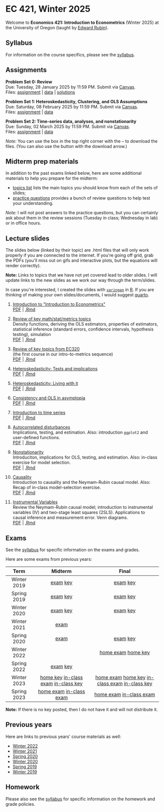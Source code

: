 # EC 421, Winter 2025

Welcome to **Economics 421: Introduction to Econometrics** (Winter 2025) at the University of Oregon (taught by [Edward Rubin](https://edrub.in)).

## Syllabus

For information on the course specifics, please see the [syllabus](https://raw.githack.com/edrubin/EC421W25/master/syllabus/syllabus.pdf).

## Assignments

**Problem Set 0: Review**
<br>Due: Tuesday, 28 January 2025 by 11:59 PM. Submit via [Canvas](https://canvas.uoregon.edu/courses/254921/assignments/1793531).
<br>Files: [assignment](https://raw.githack.com/edrubin/EC421W25/master/problem-sets/000/000-questions.html) | [data](https://github.com/edrubin/EC421W25/tree/master/problem-sets/000/data-acs.csv) | [solutions](https://raw.githack.com/edrubin/EC421W25/master/problem-sets/000/000-solutions.html)

**Problem Set 1: Heteroskedasticity, Clustering, and OLS Assumptions**
<br>Due: Saturday, 08 February 2025 by 11:59 PM. Submit via [Canvas](https://canvas.uoregon.edu/courses/254921/assignments/1793531).
<br>Files: [assignment](https://raw.githack.com/edrubin/EC421W25/master/problem-sets/001/001-questions.html) | [data](https://github.com/edrubin/EC421W25/tree/master/problem-sets/001/data-acs.csv)

**Problem Set 2: Time-series data, analyses, and nonstationarity**
<br>Due: Sunday, 02 March 2025 by 11:59 PM. Submit via [Canvas](https://canvas.uoregon.edu/courses/254921/assignments/1804308).
<br>Files: [assignment](https://raw.githack.com/edrubin/EC421W25/master/problem-sets/002/002-questions.html) | [data](https://github.com/edrubin/EC421W25/tree/master/problem-sets/002/data-births.csv)

*Note:* You can use the box in the top right corner with the `⋯` to download the files. (You can also use the button with the download arrow.)

## Midterm prep materials

In addition to the past exams linked below, here are some additional materials to help you prepare for the midterm:

- [topics list](https://raw.githack.com/edrubin/EC421W25/master/midterm/prep/topics/midterm-topics.html) lists the main topics you should know from each of the sets of slides;
- [practice questions](https://raw.githack.com/edrubin/EC421W25/master/midterm/prep/review/midterm-review.html) provides a bunch of review questions to help test your understanding. 

*Note:* I will not post answers to the practice questions, but you can certainly ask about them in the review sessions (Tuesday in class; Wednesday in lab) or in office hours.

## Lecture slides

The slides below (linked by their topic) are .html files that will only work properly if you are connected to the internet. If you're going off grid, grab the PDFs (you'll miss out on gifs and interactive plots, but the equations will render correctly).

**Note:** Links to topics that we have not yet covered lead to older slides. I will update links to the new slides as we work our way through the term/slides.

In case you're interested, I created the slides with [`xaringan`](https://github.com/yihui/xaringan/wiki) in [R](cran.r-project.org). If you are thinking of making your own slides/documents, I would suggest [quarto](https://quarto.org/).

1. [Introduction to "Introduction to Econometrics"](https://raw.githack.com/edrubin/EC421W25/master/notes/01-intro/slides.html) <br> [PDF](https://raw.githack.com/edrubin/EC421W25/master/notes/01-intro/slides.pdf) | [.Rmd](https://github.com/edrubin/EC421W25/blob/master/notes/01-intro/slides.rmd)

2. [Review of key math/stat/metrics topics](https://raw.githack.com/edrubin/EC421W25/master/notes/02-review/slides.html)<br>Density functions, deriving the OLS estimators, properties of estimators, statistical inference (standard errors, confidence intervals, hypothesis testing), simulation <br> [PDF](https://raw.githack.com/edrubin/EC421W25/master/notes/02-review/slides.pdf) | [.Rmd](https://github.com/edrubin/EC421W25/blob/master/notes/02-review/slides.rmd)

3. [Review of key topics from EC320](https://raw.githack.com/edrubin/EC421W25/master/notes/03-review/slides.html)<br>(the first course in our intro-to-metrics sequence) <br> [PDF](https://raw.githack.com/edrubin/EC421W25/master/notes/03-review/slides.pdf) | [.Rmd](https://github.com/edrubin/EC421W25/blob/master/notes/03-review/slides.rmd)

4. [Heteroskedasticity: Tests and implications](https://raw.githack.com/edrubin/EC421W25/master/notes/04-heteroskedasticity/slides.html) <br> [PDF](https://raw.githack.com/edrubin/EC421W25/master/notes/04-heteroskedasticity/slides.pdf) | [.Rmd](https://github.com/edrubin/EC421W25/blob/master/notes/04-heteroskedasticity/slides.rmd)

5. [Heteroskedasticity: Living with it](https://raw.githack.com/edrubin/EC421W25/master/notes/05-heteroskedasticity/slides.html) <br> [PDF](https://raw.githack.com/edrubin/EC421W25/master/notes/05-heteroskedasticity/slides.pdf) | [.Rmd](https://github.com/edrubin/EC421W25/blob/master/notes/05-heteroskedasticity/slides.rmd)

6. [Consistency and OLS in asymptopia](https://raw.githack.com/edrubin/EC421W25/master/notes/06-consistency/slides.html) <br> [PDF](https://raw.githack.com/edrubin/EC421W25/master/notes/06-consistency/slides.pdf) | [.Rmd](https://github.com/edrubin/EC421W25/blob/master/notes/06-consistency/slides.rmd)

7. [Introduction to time series](https://raw.githack.com/edrubin/EC421W25/master/notes/07-time-series/slides.html) <br> [PDF](https://raw.githack.com/edrubin/EC421W25/master/notes/07-time-series/slides.pdf) | [.Rmd](https://github.com/edrubin/EC421W25/blob/master/notes/07-time-series/slides.rmd)

8. [Autocorrelated disturbances](https://raw.githack.com/edrubin/EC421W25/master/notes/08-autocorrelation/slides.html)<br>Implications, testing, and estimation. Also: introduction `ggplot2` and user-defined functions. <br> [PDF](https://raw.githack.com/edrubin/EC421W25/master/notes/08-autocorrelation/slides.pdf) | [.Rmd](https://github.com/edrubin/EC421W25/blob/master/notes/08-autocorrelation/slides.Rmd)

9. [Nonstationarity](https://raw.githack.com/edrubin/EC421W25/master/notes/09-nonstationarity/slides.html)<br>Introduciton, implications for OLS, testing, and estimation. Also: in-class exercise for model selection. <br> [PDF](https://raw.githack.com/edrubin/EC421W25/master/notes/09-nonstationarity/slides.pdf) | [.Rmd](https://github.com/edrubin/EC421W25/blob/master/notes/09-nonstationarity/slides.Rmd)

10. [Causality](https://raw.githack.com/edrubin/EC421W25/master/notes/10-causality/slides.html)<br>Introduction to causality and the Neymam-Rubin causal model. Also: Recap of in-class model-selection exercise. <br> [PDF](https://raw.githack.com/edrubin/EC421W25/master/notes/10-causality/slides.pdf) | [.Rmd](https://github.com/edrubin/EC421W25/blob/master/notes/10-causality/slides.Rmd)

11. [Instrumental Variables](https://raw.githack.com/edrubin/EC421W25/master/notes/11-iv/slides.html)<br>Review the Neymam-Rubin causal model; introduction to instrumental variables (IV) and two-stage least squares (2SLS). Applications to causal inference and measurement error. Venn diagrams. <br> [PDF](https://raw.githack.com/edrubin/EC421W25/master/notes/11-iv/slides.pdf) | [.Rmd](https://github.com/edrubin/EC421W25/blob/master/notes/11-iv/slides.Rmd)

## Exams

See the [syllabus](https://raw.githack.com/edrubin/EC421W25/master/syllabus/syllabus.pdf) for specific information on the exams and grades.

Here are some exams from previous years:

| Term | Midterm | Final |
|:----:|:-------:|:-----:|
| Winter 2019 | [exam](https://raw.githack.com/edrubin/EC421W25/master/midterm/past/midterm-2019w.pdf) [key](https://raw.githack.com/edrubin/EC421W25/master/midterm/past/midterm-2019w-key.pdf) | [exam](https://raw.githack.com/edrubin/EC421W25/master/final/past/final-2019w.pdf) [key](https://raw.githack.com/edrubin/EC421W25/master/final/past/final-2019w-key.pdf) |
| Spring 2019 | [exam](https://raw.githack.com/edrubin/EC421W25/master/midterm/past/midterm-2019s.pdf) [key](https://raw.githack.com/edrubin/EC421W25/master/midterm/past/midterm-2019s-key.pdf) | [exam](https://raw.githack.com/edrubin/EC421W25/master/final/past/final-2019s.pdf) [key](https://raw.githack.com/edrubin/EC421W25/master/final/past/final-2019s-key.pdf) |
| Winter 2020 | [exam](https://raw.githack.com/edrubin/EC421W25/master/midterm/past/midterm-2020w.pdf) [key](https://raw.githack.com/edrubin/EC421W25/master/midterm/past/midterm-2020w-key.pdf) | [exam](https://raw.githack.com/edrubin/EC421W25/master/final/past/final-2020w.pdf) [key](https://raw.githack.com/edrubin/EC421W25/master/final/past/final-2020w-key.pdf) |
| Winter 2021 | [exam](https://raw.githack.com/edrubin/EC421W25/master/midterm/past/midterm-2021w.pdf) |  |
| Spring 2020 | [exam](https://raw.githack.com/edrubin/EC421W25/master/midterm/past/midterm-2020s.pdf) | [exam](https://raw.githack.com/edrubin/EC421W25/master/final/past/final-2020s.pdf) [key](https://raw.githack.com/edrubin/EC421W25/master/final/past/final-2020s-key.pdf) |
| Winter 2022 |  | [home exam](https://raw.githack.com/edrubin/EC421W25/master/final/past/final-2022w-home.pdf) [home key](https://raw.githack.com/edrubin/EC421W25/master/final/past/final-2022w-home-key.html) |
| Spring 2022 |  [exam](https://raw.githack.com/edrubin/EC421W25/master/midterm/past/midterm-2022s.pdf) [key](https://raw.githack.com/edrubin/EC421W25/master/midterm/past/midterm-2022s-key.pdf) |  |
| Winter 2023 | [home key](https://raw.githack.com/edrubin/EC421W25/master/midterm/past/midterm-2023w-home-key.html) [in-class exam](https://raw.githack.com/edrubin/EC421W25/master/midterm/past/midterm-2023w-inclass.pdf) [in-class key](https://raw.githack.com/edrubin/EC421W25/master/midterm/past/midterm-2023w-inclass-key.pdf) | [home exam](https://raw.githack.com/edrubin/EC421W25/master/final/past/final-2023w-home.html) [home key](https://raw.githack.com/edrubin/EC421W25/master/final/past/final-2023w-home-key.html) [in-class exam](https://raw.githack.com/edrubin/EC421W25/master/final/past/final-2023w-inclass.pdf) [in-class key](https://raw.githack.com/edrubin/EC421W25/master/final/past/final-2023w-inclass-key.pdf) |
| Spring 2023 | [home exam](https://raw.githack.com/edrubin/EC421W25/master/midterm/past/midterm-2023s-home.html) [in-class exam](https://raw.githack.com/edrubin/EC421W25/master/midterm/past/midterm-2023s-inclass.pdf) | [home exam](https://raw.githack.com/edrubin/EC421W25/master/final/past/final-2023s.html) [in-class exam](https://raw.githack.com/edrubin/EC421W25/master/final/past/final-2023s-inclass.pdf) |

**Note:** If there is no key posted, then I do not have it and will not distribute it.

## Previous years

Here are links to previous years' course materials as well:

- [Winter 2022](https://github.com/edrubin/EC421W22)
- [Winter 2021](https://github.com/edrubin/EC421W21)
- [Spring 2020](https://github.com/edrubin/EC421S20)
- [Winter 2020](https://github.com/edrubin/EC421W20)
- [Spring 2019](https://github.com/edrubin/EC421S19)
- [Winter 2019](https://github.com/edrubin/EC421W19)

## Homework

Please also see the [syllabus](https://raw.githack.com/edrubin/EC421W25/master/syllabus/syllabus.pdf) for specific information on the homework and grade policies.


